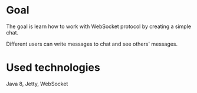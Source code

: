 # Goal
The goal is learn how to work with WebSocket protocol by creating a simple chat.

Different users can write messages to chat and see others' messages.

# Used technologies
Java 8, Jetty, WebSocket

